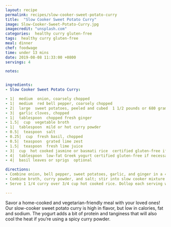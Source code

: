```yaml
---
layout: recipe
permalink: recipes/slow-cooker-sweet-potato-curry
title:  "Slow Cooker Sweet Potato Curry"
image: Slow-Cooker-Sweet-Potato-Curry.jpg
imagecredit: "unsplash.com"
categories:  healthy curry gluten-free
tags:  healthy curry gluten-free
meal: dinner
chef: foodwage
time: under 13 mins
date: 2019-08-08 11:33:00 +0800
servings: 4

notes:


ingredients:
- Slow Cooker Sweet Potato Curry:

- 1|  medium  onion, coarsely chopped
- 1|  medium  red bell pepper, coarsely chopped
- 2|  large  sweet potatoes, peeled and cubed  1 1/2 pounds or 680 grams
- 3|  garlic cloves, chopped
- 1|  tablespoon  chopped fresh ginger
- 1.5|  cup  vegetable broth
- 1|  tablespoon  mild or hot curry powder
- 0.5|  teaspoon  salt
- 0.25|  cup  fresh basil, chopped
- 0.5|  teaspoon  grated lime zest
- 1.5|  teaspoon  fresh lime juice
- 3|  cup  hot cooked jasmine or basmati rice  certified gluten-free if necessary
- 4|  tablespoon  low-fat Greek yogurt certified gluten-free if necessary
- 4|  basil leaves or sprigs  optional

directions:
- Combine onion, bell pepper, sweet potatoes, garlic, and ginger in a 4-quart slow cooker.
- Combine broth, curry powder, and salt; stir into slow cooker mixture. Cover, and cook on high for 4 hours or low for 8 hours. Stir in basil, zest, and lime juice.
- Serve 1 1/4 curry over 3/4 cup hot cooked rice. Dollop each serving with 1 tablespoon yogurt and garnish with basil.

---
```


Savor a home-cooked and vegetarian-friendly meal with your loved ones! Our slow-cooker sweet potato curry is high in flavor, but low in calories, fat and sodium. The yogurt adds a bit of protein and tanginess that will also cool the heat if you’re using a spicy curry powder.
